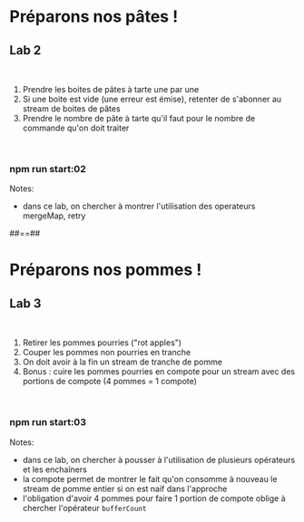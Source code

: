 <!-- .slide: class="exercice" -->

# Préparons nos pâtes !

## Lab 2

<br>

1. Prendre les boites de pâtes à tarte une par une
2. Si une boite est vide (une erreur est émise), retenter de s'abonner au stream de boites de pâtes
3. Prendre le nombre de pâte à tarte qu'il faut pour le nombre de commande qu'on doit traiter

<br>

### npm run start:02

Notes:

- dans ce lab, on chercher à montrer l'utilisation des operateurs mergeMap, retry

##==##

<!-- .slide: class="exercice" -->

# Préparons nos pommes !

## Lab 3

<br>

1. Retirer les pommes pourries ("rot apples")
2. Couper les pommes non pourries en tranche
3. On doit avoir à la fin un stream de tranche de pomme
4. Bonus : cuire les pommes pourries en compote pour un stream avec des portions de compote (4 pommes = 1 compote)

<br>

### npm run start:03

Notes:

- dans ce lab, on chercher à pousser à l'utilisation de plusieurs opérateurs et les enchaîners
- la compote permet de montrer le fait qu'on consomme à nouveau le stream de pomme entier si on est naif dans l'approche
- l'obligation d'avoir 4 pommes pour faire 1 portion de compote oblige à chercher l'opérateur `bufferCount`